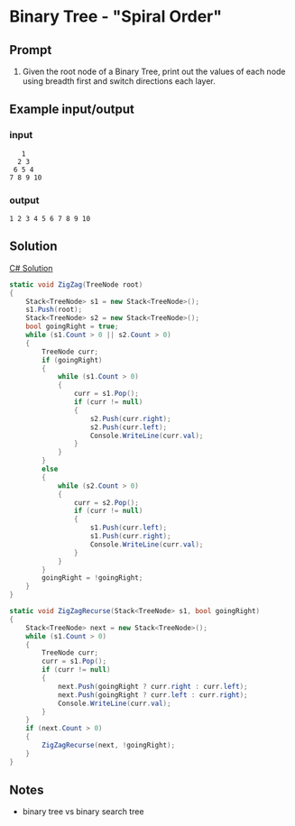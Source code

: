 # Binary Tree - "Spiral Order"

## Prompt

1. Given the root node of a Binary Tree, print out the values of each node using breadth first and switch directions each layer.

## Example input/output
### input
```
   1
  2 3
 6 5 4
7 8 9 10
```
### output
`1 2 3 4 5 6 7 8 9 10`

## Solution

[C# Solution](https://github.com/alex-wap/interview-q/blob/master/spiral/C%23/SpiralTree.cs)
```csharp
static void ZigZag(TreeNode root)
{
    Stack<TreeNode> s1 = new Stack<TreeNode>();
    s1.Push(root);
    Stack<TreeNode> s2 = new Stack<TreeNode>();
    bool goingRight = true;
    while (s1.Count > 0 || s2.Count > 0)
    {
        TreeNode curr;
        if (goingRight)
        {
            while (s1.Count > 0)
            {
                curr = s1.Pop();
                if (curr != null)
                {
                    s2.Push(curr.right);
                    s2.Push(curr.left);
                    Console.WriteLine(curr.val);
                }
            }
        }
        else
        {
            while (s2.Count > 0)
            {
                curr = s2.Pop();
                if (curr != null)
                {
                    s1.Push(curr.left);
                    s1.Push(curr.right);
                    Console.WriteLine(curr.val);
                }
            }
        }
        goingRight = !goingRight;
    }
}

static void ZigZagRecurse(Stack<TreeNode> s1, bool goingRight)
{
    Stack<TreeNode> next = new Stack<TreeNode>();
    while (s1.Count > 0)
    {
        TreeNode curr;
        curr = s1.Pop();
        if (curr != null)
        {
            next.Push(goingRight ? curr.right : curr.left);
            next.Push(goingRight ? curr.left : curr.right);
            Console.WriteLine(curr.val);
        }
    }
    if (next.Count > 0)
    {
        ZigZagRecurse(next, !goingRight);
    }
}
```

## Notes

* binary tree vs binary search tree
